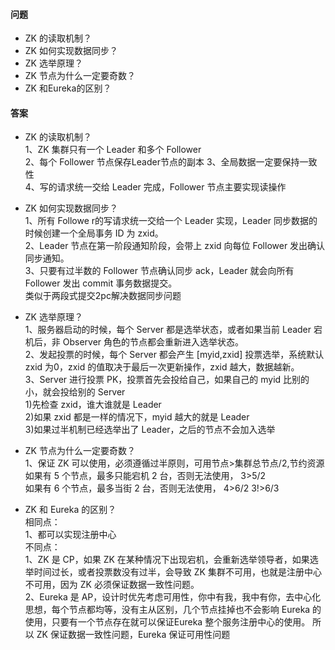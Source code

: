 #### 问题

+ ZK 的读取机制？
+ ZK 如何实现数据同步？
+ ZK 选举原理？
+ ZK 节点为什么一定要奇数？
+ ZK 和Eureka的区别？




#### 答案

+ ZK 的读取机制？  
1、ZK 集群只有一个 Leader 和多个 Follower  
2、每个 Follower 节点保存Leader节点的副本
3、全局数据一定要保持一致性  
4、写的请求统一交给 Leader 完成，Follower 节点主要实现读操作


+ ZK 如何实现数据同步？  
1、所有 Followe r的写请求统一交给一个 Leader 实现，Leader 同步数据的时候创建一个全局事务 ID 为 zxid。  
2、Leader 节点在第一阶段通知阶段，会带上 zxid 向每位 Follower 发出确认同步通知。  
3、只要有过半数的 Follower 节点确认同步 ack，Leader 就会向所有 Follower 发出 commit 事务数据提交。  
类似于两段式提交2pc解决数据同步问题

+ ZK 选举原理？  
1、服务器启动的时候，每个 Server 都是选举状态，或者如果当前 Leader 宕机后，非 Observer 角色的节点都会重新进入选举状态。  
2、发起投票的时候，每个 Server 都会产生 [myid,zxid] 投票选举，系统默认 zxid 为0，zxid 的值取决于最后一次更新操作，zxid 越大，数据越新。  
3、Server 进行投票 PK，投票首先会投给自己，如果自己的 myid 比别的小，就会投给别的 Server  
1)先检查 zxid，谁大谁就是 Leader  
2)如果 zxid 都是一样的情况下，myid 越大的就是 Leader  
3)如果过半机制已经选举出了 Leader，之后的节点不会加入选举


+ ZK 节点为什么一定要奇数？  
1、保证 ZK 可以使用，必须遵循过半原则，可用节点>集群总节点/2,节约资源  
如果有 5 个节点，最多只能宕机 2 台，否则无法使用， 3>5/2  
如果有 6 个节点，最多当街 2 台，否则无法使用， 4>6/2 3!>6/3


+ ZK 和 Eureka 的区别？  
相同点：  
1、都可以实现注册中心  
不同点：  
1、ZK 是 CP，如果 ZK 在某种情况下出现宕机，会重新选举领导者，如果选举时间过长，或者投票数没有过半，会导致 ZK 集群不可用，也就是注册中心不可用，因为 ZK 必须保证数据一致性问题。  
2、Eureka 是 AP，设计时优先考虑可用性，你中有我，我中有你，去中心化思想，每个节点都均等，没有主从区别，几个节点挂掉也不会影响 Eureka 的使用，只要有一个节点存在就可以保证Eureka 整个服务注册中心的使用。
所以 ZK 保证数据一致性问题，Eureka 保证可用性问题  

   